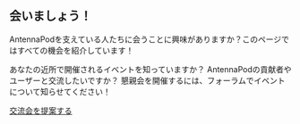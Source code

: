 ## 会いましょう！

AntennaPodを支えている人たちに会うことに興味がありますか？このページではすべての機会を紹介しています！

あなたの近所で開催されるイベントを知っていますか？ AntennaPodの貢献者やユーザーと交流したいですか？ 懇親会を開催するには、フォーラムでイベントについて知らせてください！

[交流会を提案する](https://forum.antennapod.org)
